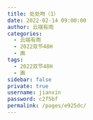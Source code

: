 ```yaml
---
title: 处处吻（1）
date: 2022-02-14 09:00:00
author: 云端有雨
categories: 
  - 云端有雨
  - 2022双节48H
  - 画
tags: 
  - 2022双节48H
  - 画
sidebar: false
private: true
username: jianxin
password: c2f5bf
permalink: /pages/e925dc/
---
```


